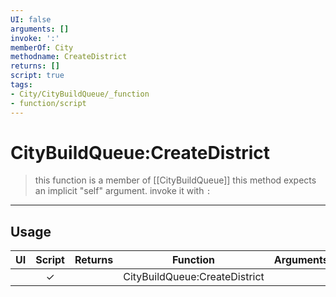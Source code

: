 ```yaml
---
UI: false
arguments: []
invoke: ':'
memberOf: City
methodname: CreateDistrict
returns: []
script: true
tags:
- City/CityBuildQueue/_function
- function/script
---
```

# CityBuildQueue:CreateDistrict
> this function is a member of [[CityBuildQueue]]
> this method expects an implicit "self" argument. invoke it with `:`
-----
## Usage
|  UI | Script | Returns | Function | Arguments |
|:---:|:------:|-------:|:--------:|:---------|
| |✓||CityBuildQueue:CreateDistrict||
